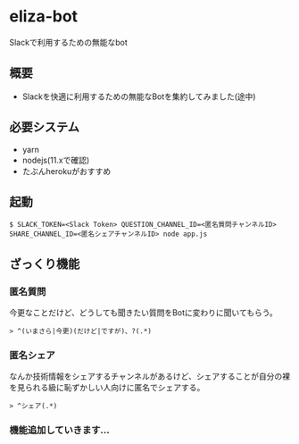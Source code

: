 # eliza-bot
Slackで利用するための無能なbot

## 概要

* Slackを快適に利用するための無能なBotを集約してみました(途中)

## 必要システム

* yarn
* nodejs(11.xで確認)
* たぶんherokuがおすすめ

## 起動

```
$ SLACK_TOKEN=<Slack Token> QUESTION_CHANNEL_ID=<匿名質問チャンネルID> SHARE_CHANNEL_ID=<匿名シェアチャンネルID> node app.js 
```

## ざっくり機能

### 匿名質問

今更なことだけど、どうしても聞きたい質問をBotに変わりに聞いてもらう。

```
> ^(いまさら|今更)(だけど|ですが)、?(.*)
```

### 匿名シェア

なんか技術情報をシェアするチャンネルがあるけど、シェアすることが自分の裸を見られる級に恥ずかしい人向けに匿名でシェアする。

```
> ^シェア(.*)
```

### 機能追加していきます...
